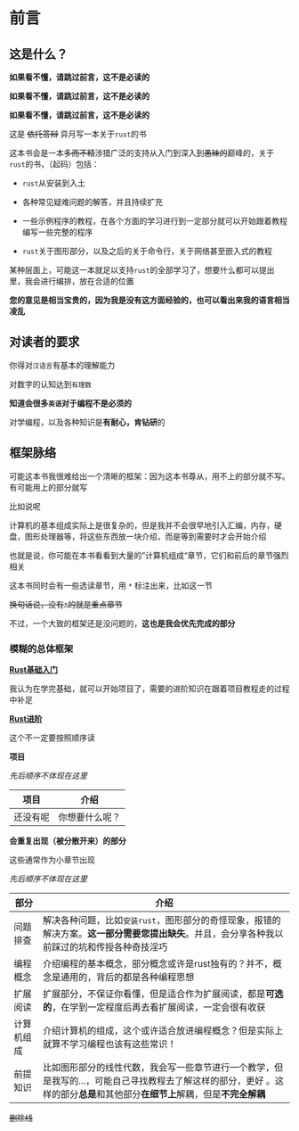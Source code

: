 # 前言

## 这是什么？

**如果看不懂，请跳过前言，这不是必读的** 

**如果看不懂，请跳过前言，这不是必读的** 

**如果看不懂，请跳过前言，这不是必读的** 

这是 ~~依托答辩~~ 异月写一本关于`rust`的书



这本书会是一本~~多而不精~~涉猎广泛的支持从入门到深入到~~愚昧的~~巅峰的，关于`rust`的书，（起码）包括：

* `rust`从安装到入土

* 各种常见疑难问题的解答，并且持续扩充

* 一些示例程序的教程，在各个方面的学习进行到一定部分就可以开始跟着教程编写一些完整的程序

* `rust`关于图形部分，以及之后的关于命令行，关于网络甚至嵌入式的教程

某种层面上，可能这一本就足以支持`rust`的全部学习了，想要什么都可以提出里，我会进行编排，放在合适的位置

**您的意见是相当宝贵的，因为我是没有这方面经验的，也可以看出来我的语言相当凌乱**

## 对读者的要求

你得对`汉语言`有基本的理解能力

对数字的认知达到`有理数` 

**知道会很多`英语`对于编程不是必须的**

对学编程，以及各种知识是**有耐心，肯钻研**的

## 框架脉络

可能这本书我很难给出一个清晰的框架：因为这本书尊从，用不上的部分就不写。有可能用上的部分就写

比如说呢

计算机的基本组成实际上是很复杂的，但是我并不会很早地引入汇编，内存，硬盘，图形处理器等，将这些东西放一块介绍，而是等到需要时才会开始介绍

也就是说，你可能在本书看看到大量的”计算机组成“章节，它们和前后的章节强烈相关

这本书同时会有一些选读章节，用 `*` 标注出来，比如这一节

~~换句话说，没有`*`的就是重点章节~~

不过，一个大致的框架还是没问题的，**这也是我会优先完成的部分**

### 模糊的总体框架

**[Rust基础入门](./rust_basics/intro.md)**

我认为在学完基础，就可以开始项目了，需要的进阶知识在跟着项目教程走的过程中补足

**[Rust进阶](./rust_extra/intro.md)**

这个不一定要按照顺序读

**项目**

*先后顺序不体现在这里*

| 项目 | 介绍 |
| --- | --- |
| 还没有呢 | 你想要什么呢？ |

**会重复出现（被分散开来）的部分**

这些通常作为小章节出现

*先后顺序不体现在这里*

| 部分 | 介绍 | 
|---|---|
| 问题排查   | 解决各种问题，比如`安装rust`，图形部分的奇怪现象，报错的解决方案。**这一部分需要您提出缺失**。并且，会分享各种我以前踩过的坑和传授各种奇技淫巧 |
| 编程概念   | 介绍编程的基本概念，部分概念或许是rust独有的？并不，概念是通用的，背后的都是各种编程思想 |
| 扩展阅读   | 扩展部分，不保证你看懂，但是适合作为扩展阅读，都是**可选的**，在学到一定程度后再去看扩展阅读，一定会很有收获 |
| 计算机组成 | 介绍计算机的组成，这个或许适合放进编程概念？但是实际上就算不学习编程也该有这些常识！|
| 前提知识   | 比如图形部分的线性代数，我会写一些章节进行一个教学，但是我写的...，可能自己寻找教程去了解这样的部分，更好 。这样的部分**总是**和其他部分**在细节上**解耦，但是**不完全解耦** | 

~~删除线~~
